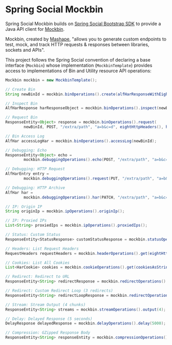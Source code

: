 # Spring Social Mockbin

Spring Social Mockbin builds on [Spring Social Bootstrap SDK](https://github.com/robinhowlett/spring-social-bootstrap/tree/master/spring-social-bootstrap-sdk) to provide a Java API client for [Mockbin](http://mockbin.com/).

Mockbin, created by [Mashape](https://www.mashape.com/), "allows you to generate custom endpoints to test, mock, and track HTTP requests & responses between libraries, sockets and APIs".

This project follows the Spring Social convention of declaring a base interface (`Mockbin`) whose implementation (`MockbinTemplate`) provides access to implementations of Bin and Utility resource API operations:

```java
Mockbin mockbin = new MockbinTemplate();

// Create Bin
String newBinId = mockbin.binOperations().create(alfHarResponseWithEightHeadersAndHelloWorldHtmlBody());

// Inspect Bin
AlfHarResponse harResponseObject = mockbin.binOperations().inspect(newBinId);

// Request Bin
ResponseEntity<Object> response = mockbin.binOperations().request(
		newBinId, POST, "/extra/path", "a=b&c=d", eightHttpHeaders(), helloWorldHtmlContent().getText());

// Bin Access Log
AlfHar accessLogHar = mockbin.binOperations().accessLog(newBinId);

// Debugging: Echo
ResponseEntity<Object> echo = 
		mockbin.debuggingOperations().echo(POST, "/extra/path", "a=b&c=d", eightHttpHeaders(), helloWorldHtmlContent().getText(), String.class);

// Debugging: HTTP Request
AlfHarEntry entry = 
		mockbin.debuggingOperations().request(PUT, "/extra/path", "a=b&c=d", eightHttpHeaders(), helloWorldHtmlContent().getText());

// Debugging: HTTP Archive
AlfHar har = 
		mockbin.debuggingOperations().har(PATCH, "/extra/path", "a=b&c=d", eightHttpHeaders(), helloWorldHtmlContent().getText());

// IP: Origin IP
String originIp = mockbin.ipOperations().originIp();

// IP: Proxied IPs
List<String> proxiedIps = mockbin.ipOperations().proxiedIps();

// Status: Custom Status
ResponseEntity<StatusResponse> customStatusResponse = mockbin.statusOperations().customStatus(HttpStatus.PERMANENT_REDIRECT);

// Headers: List Request Headers
RequestHeaders requestHeaders = mockbin.headerOperations().get(eightHttpHeaders());

// Cookies: List All Cookies
List<HarCookie> cookies = mockbin.cookieOperations().get(cookiesAsStringMap());

// Redirect: Redirect to URL
ResponseEntity<String> redirectResponse = mockbin.redirectOperations().redirect(PERMANENT_REDIRECT, "http://example.com");

// Redirect: Custom Redirect Loop (3 redirects)
ResponseEntity<String> redirectLoopResponse = mockbin.redirectOperations().redirectLoop(MOVED_PERMANENTLY, 3, "http://example.com");

// Stream: Stream Output (4 chunks)
ResponseEntity<String> streams = mockbin.streamOperations().output(4);

// Delay: Delayed Response (5 seconds)
DelayResponse delayedResponse = mockbin.delayOperations().delay(5000);

// Compression: GZipped Response Body
ResponseEntity<String> responseEntity = mockbin.compressionOperations().gzip();
```
